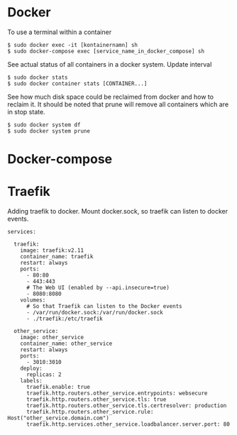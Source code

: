 
# Docker

To use a terminal within a container
```
$ sudo docker exec -it [kontainernamn] sh 
$ sudo docker-compose exec [service_name_in_docker_compose] sh
```
See actual status of all containers in a docker system. Update interval 
```
$ sudo docker stats
$ sudo docker container stats [CONTAINER...]
```
See how much disk space could be reclaimed from docker and how to reclaim it. It should be noted that prune will remove all containers which are in stop state.  
```
$ sudo docker system df
$ sudo docker system prune
``` 

# Docker-compose

# Traefik
Adding traefik to docker. Mount docker.sock, so traefik can listen to docker events. 
```
services:

  traefik:
    image: traefik:v2.11
    container_name: traefik
    restart: always
    ports:
      - 80:80
      - 443:443
      # The Web UI (enabled by --api.insecure=true)
      - 8080:8080
    volumes:
      # So that Traefik can listen to the Docker events
      - /var/run/docker.sock:/var/run/docker.sock
      - ./traefik:/etc/traefik

  other_service:
    image: other_service
    container_name: other_service
    restart: always
    ports:
      - 3010:3010
    deploy:
      replicas: 2
    labels:
      traefik.enable: true
      traefik.http.routers.other_service.entrypoints: websecure
      traefik.http.routers.other_service.tls: true
      traefik.http.routers.other_service.tls.certresolver: production
      traefik.http.routers.other_service.rule: Host("other_service.domain.com")
      traefik.http.services.other_service.loadbalancer.server.port: 80
```